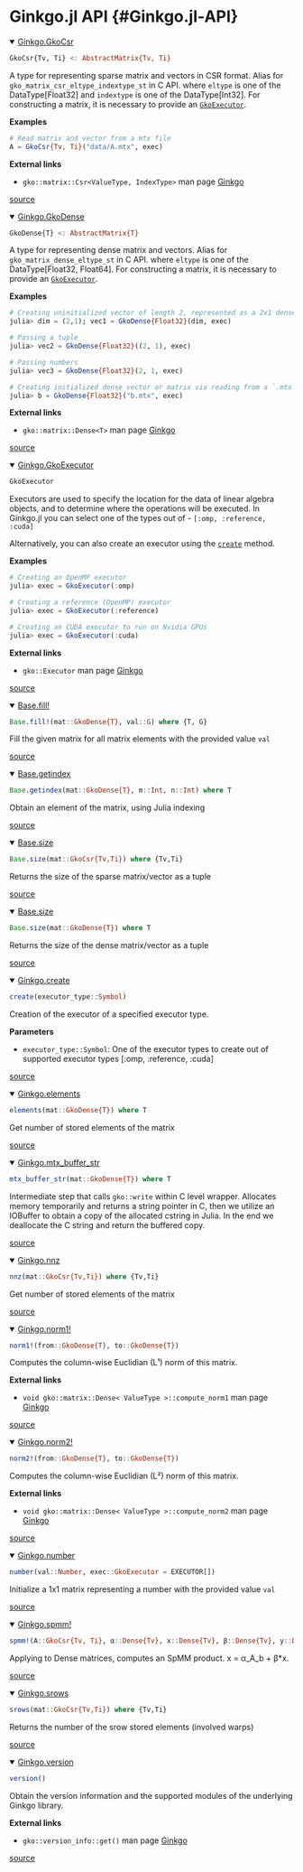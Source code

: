 
# Ginkgo.jl API {#Ginkgo.jl-API}


<details class='jldocstring custom-block' open>
<summary><a id='Ginkgo.GkoCsr' href='#Ginkgo.GkoCsr'><span class="jlbinding">Ginkgo.GkoCsr</span></a> <Badge type="info" class="jlObjectType jlType" text="Type" /></summary>



```julia
GkoCsr{Tv, Ti} <: AbstractMatrix{Tv, Ti}
```


A type for representing sparse matrix and vectors in CSR format. Alias for `gko_matrix_csr_eltype_indextype_st` in C API.     where `eltype` is one of the DataType[Float32] and `indextype` is one of the DataType[Int32].     For constructing a matrix, it is necessary to provide an [`GkoExecutor`](/reference/ginkgo-api#Ginkgo.GkoExecutor).

**Examples**

```julia
# Read matrix and vector from a mtx file
A = GkoCsr{Tv, Ti}("data/A.mtx", exec)
```


**External links**
- `gko::matrix::Csr<ValueType, IndexType>` man page [Ginkgo](https://ginkgo-project.github.io/ginkgo-generated-documentation/doc/master/classgko_1_1matrix_1_1Csr.html)
  


<Badge type="info" class="source-link" text="source"><a href="https://github.com/youwuyou/Ginkgo.jl/blob/ec5d986b9677d431940287e838cca61593dfe816/src/matrix/Csr.jl#L5-L20" target="_blank" rel="noreferrer">source</a></Badge>

</details>

<details class='jldocstring custom-block' open>
<summary><a id='Ginkgo.GkoDense' href='#Ginkgo.GkoDense'><span class="jlbinding">Ginkgo.GkoDense</span></a> <Badge type="info" class="jlObjectType jlType" text="Type" /></summary>



```julia
GkoDense{T} <: AbstractMatrix{T}
```


A type for representing dense matrix and vectors. Alias for `gko_matrix_dense_eltype_st` in C API.     where `eltype` is one of the DataType[Float32, Float64]. For constructing a matrix,      it is necessary to provide an [`GkoExecutor`](/reference/ginkgo-api#Ginkgo.GkoExecutor).

**Examples**

```julia
# Creating uninitialized vector of length 2, represented as a 2x1 dense matrix
julia> dim = (2,1); vec1 = GkoDense{Float32}(dim, exec)

# Passing a tuple
julia> vec2 = GkoDense{Float32}((2, 1), exec)

# Passing numbers
julia> vec3 = GkoDense{Float32}(2, 1, exec)

# Creating initialized dense vector or matrix via reading from a `.mtx` file
julia> b = GkoDense{Float32}("b.mtx", exec)

```


**External links**
- `gko::matrix::Dense<T>` man page [Ginkgo](https://ginkgo-project.github.io/ginkgo-generated-documentation/doc/master/classgko_1_1matrix_1_1Dense.html)
  


<Badge type="info" class="source-link" text="source"><a href="https://github.com/youwuyou/Ginkgo.jl/blob/ec5d986b9677d431940287e838cca61593dfe816/src/matrix/Dense.jl#L4-L29" target="_blank" rel="noreferrer">source</a></Badge>

</details>

<details class='jldocstring custom-block' open>
<summary><a id='Ginkgo.GkoExecutor' href='#Ginkgo.GkoExecutor'><span class="jlbinding">Ginkgo.GkoExecutor</span></a> <Badge type="info" class="jlObjectType jlType" text="Type" /></summary>



```julia
GkoExecutor
```


Executors are used to specify the location for the data of linear algebra objects, and to determine where the operations will be executed. In Ginkgo.jl you can select one of the types out of - `[:omp, :reference, :cuda]`

Alternatively, you can also create an executor using the [`create`](/reference/ginkgo-api#Ginkgo.create-Tuple{Symbol}) method.

**Examples**

```julia
# Creating an OpenMP executor
julia> exec = GkoExecutor(:omp)

# Creating a reference (OpenMP) executor
julia> exec = GkoExecutor(:reference)

# Creating an CUDA executor to run on Nvidia GPUs
julia> exec = GkoExecutor(:cuda)
```


**External links**
- `gko::Executor` man page [Ginkgo](https://ginkgo-project.github.io/ginkgo-generated-documentation/doc/master/classgko_1_1Executor.html)
  


<Badge type="info" class="source-link" text="source"><a href="https://github.com/youwuyou/Ginkgo.jl/blob/ec5d986b9677d431940287e838cca61593dfe816/src/base/Executor.jl#L4-L27" target="_blank" rel="noreferrer">source</a></Badge>

</details>

<details class='jldocstring custom-block' open>
<summary><a id='Base.fill!-Union{Tuple{G}, Tuple{T}, Tuple{GkoDense{T}, G}} where {T, G}' href='#Base.fill!-Union{Tuple{G}, Tuple{T}, Tuple{GkoDense{T}, G}} where {T, G}'><span class="jlbinding">Base.fill!</span></a> <Badge type="info" class="jlObjectType jlMethod" text="Method" /></summary>



```julia
Base.fill!(mat::GkoDense{T}, val::G) where {T, G}
```


Fill the given matrix for all matrix elements with the provided value `val`


<Badge type="info" class="source-link" text="source"><a href="https://github.com/youwuyou/Ginkgo.jl/blob/ec5d986b9677d431940287e838cca61593dfe816/src/matrix/Dense.jl#L102-L106" target="_blank" rel="noreferrer">source</a></Badge>

</details>

<details class='jldocstring custom-block' open>
<summary><a id='Base.getindex-Union{Tuple{T}, Tuple{GkoDense{T}, Integer, Integer}} where T' href='#Base.getindex-Union{Tuple{T}, Tuple{GkoDense{T}, Integer, Integer}} where T'><span class="jlbinding">Base.getindex</span></a> <Badge type="info" class="jlObjectType jlMethod" text="Method" /></summary>



```julia
Base.getindex(mat::GkoDense{T}, m::Int, n::Int) where T
```


Obtain an element of the matrix, using Julia indexing


<Badge type="info" class="source-link" text="source"><a href="https://github.com/youwuyou/Ginkgo.jl/blob/ec5d986b9677d431940287e838cca61593dfe816/src/matrix/Dense.jl#L75-L79" target="_blank" rel="noreferrer">source</a></Badge>

</details>

<details class='jldocstring custom-block' open>
<summary><a id='Base.size-Union{Tuple{GkoCsr{Tv, Ti}}, Tuple{Ti}, Tuple{Tv}} where {Tv, Ti}' href='#Base.size-Union{Tuple{GkoCsr{Tv, Ti}}, Tuple{Ti}, Tuple{Tv}} where {Tv, Ti}'><span class="jlbinding">Base.size</span></a> <Badge type="info" class="jlObjectType jlMethod" text="Method" /></summary>



```julia
Base.size(mat::GkoCsr{Tv,Ti}) where {Tv,Ti}
```


Returns the size of the sparse matrix/vector as a tuple


<Badge type="info" class="source-link" text="source"><a href="https://github.com/youwuyou/Ginkgo.jl/blob/ec5d986b9677d431940287e838cca61593dfe816/src/matrix/Csr.jl#L45-L49" target="_blank" rel="noreferrer">source</a></Badge>

</details>

<details class='jldocstring custom-block' open>
<summary><a id='Base.size-Union{Tuple{GkoDense{T}}, Tuple{T}} where T' href='#Base.size-Union{Tuple{GkoDense{T}}, Tuple{T}} where T'><span class="jlbinding">Base.size</span></a> <Badge type="info" class="jlObjectType jlMethod" text="Method" /></summary>



```julia
Base.size(mat::GkoDense{T}) where T
```


Returns the size of the dense matrix/vector as a tuple


<Badge type="info" class="source-link" text="source"><a href="https://github.com/youwuyou/Ginkgo.jl/blob/ec5d986b9677d431940287e838cca61593dfe816/src/matrix/Dense.jl#L114-L118" target="_blank" rel="noreferrer">source</a></Badge>

</details>

<details class='jldocstring custom-block' open>
<summary><a id='Ginkgo.create-Tuple{Symbol}' href='#Ginkgo.create-Tuple{Symbol}'><span class="jlbinding">Ginkgo.create</span></a> <Badge type="info" class="jlObjectType jlMethod" text="Method" /></summary>



```julia
create(executor_type::Symbol)
```


Creation of the executor of a specified executor type.

**Parameters**
- `executor_type::Symbol`: One of the executor types to create out of supported executor types [:omp, :reference, :cuda]
  


<Badge type="info" class="source-link" text="source"><a href="https://github.com/youwuyou/Ginkgo.jl/blob/ec5d986b9677d431940287e838cca61593dfe816/src/base/Executor.jl#L58-L65" target="_blank" rel="noreferrer">source</a></Badge>

</details>

<details class='jldocstring custom-block' open>
<summary><a id='Ginkgo.elements-Union{Tuple{GkoDense{T}}, Tuple{T}} where T' href='#Ginkgo.elements-Union{Tuple{GkoDense{T}}, Tuple{T}} where T'><span class="jlbinding">Ginkgo.elements</span></a> <Badge type="info" class="jlObjectType jlMethod" text="Method" /></summary>



```julia
elements(mat::GkoDense{T}) where T
```


Get number of stored elements of the matrix


<Badge type="info" class="source-link" text="source"><a href="https://github.com/youwuyou/Ginkgo.jl/blob/ec5d986b9677d431940287e838cca61593dfe816/src/matrix/Dense.jl#L125-L129" target="_blank" rel="noreferrer">source</a></Badge>

</details>

<details class='jldocstring custom-block' open>
<summary><a id='Ginkgo.mtx_buffer_str-Union{Tuple{GkoDense{T}}, Tuple{T}} where T' href='#Ginkgo.mtx_buffer_str-Union{Tuple{GkoDense{T}}, Tuple{T}} where T'><span class="jlbinding">Ginkgo.mtx_buffer_str</span></a> <Badge type="info" class="jlObjectType jlMethod" text="Method" /></summary>



```julia
mtx_buffer_str(mat::GkoDense{T}) where T
```


Intermediate step that calls `gko::write` within C level wrapper. Allocates memory temporarily and returns a string pointer in C, then we utilize an IOBuffer to obtain a copy of the allocated cstring in Julia. In the end we deallocate the C string and return the buffered copy.


<Badge type="info" class="source-link" text="source"><a href="https://github.com/youwuyou/Ginkgo.jl/blob/ec5d986b9677d431940287e838cca61593dfe816/src/matrix/Dense.jl#L164-L170" target="_blank" rel="noreferrer">source</a></Badge>

</details>

<details class='jldocstring custom-block' open>
<summary><a id='Ginkgo.nnz-Union{Tuple{GkoCsr{Tv, Ti}}, Tuple{Ti}, Tuple{Tv}} where {Tv, Ti}' href='#Ginkgo.nnz-Union{Tuple{GkoCsr{Tv, Ti}}, Tuple{Ti}, Tuple{Tv}} where {Tv, Ti}'><span class="jlbinding">Ginkgo.nnz</span></a> <Badge type="info" class="jlObjectType jlMethod" text="Method" /></summary>



```julia
nnz(mat::GkoCsr{Tv,Ti}) where {Tv,Ti}
```


Get number of stored elements of the matrix


<Badge type="info" class="source-link" text="source"><a href="https://github.com/youwuyou/Ginkgo.jl/blob/ec5d986b9677d431940287e838cca61593dfe816/src/matrix/Csr.jl#L56-L60" target="_blank" rel="noreferrer">source</a></Badge>

</details>

<details class='jldocstring custom-block' open>
<summary><a id='Ginkgo.norm1!-Union{Tuple{G}, Tuple{T}, Tuple{GkoDense{T}, GkoDense{G}}} where {T, G}' href='#Ginkgo.norm1!-Union{Tuple{G}, Tuple{T}, Tuple{GkoDense{T}, GkoDense{G}}} where {T, G}'><span class="jlbinding">Ginkgo.norm1!</span></a> <Badge type="info" class="jlObjectType jlMethod" text="Method" /></summary>



```julia
norm1!(from::GkoDense{T}, to::GkoDense{T})
```


Computes the column-wise Euclidian (L¹) norm of this matrix.

**External links**
- `void gko::matrix::Dense< ValueType >::compute_norm1` man page [Ginkgo](https://ginkgo-project.github.io/ginkgo-generated-documentation/doc/master/classgko_1_1matrix_1_1Dense.html#a11c59175fcc040d99afe3acb39cbcb3e.html)
  


<Badge type="info" class="source-link" text="source"><a href="https://github.com/youwuyou/Ginkgo.jl/blob/ec5d986b9677d431940287e838cca61593dfe816/src/matrix/Dense.jl#L137-L144" target="_blank" rel="noreferrer">source</a></Badge>

</details>

<details class='jldocstring custom-block' open>
<summary><a id='Ginkgo.norm2!-Union{Tuple{G}, Tuple{T}, Tuple{GkoDense{T}, GkoDense{G}}} where {T, G}' href='#Ginkgo.norm2!-Union{Tuple{G}, Tuple{T}, Tuple{GkoDense{T}, GkoDense{G}}} where {T, G}'><span class="jlbinding">Ginkgo.norm2!</span></a> <Badge type="info" class="jlObjectType jlMethod" text="Method" /></summary>



```julia
norm2!(from::GkoDense{T}, to::GkoDense{T})
```


Computes the column-wise Euclidian (L²) norm of this matrix.

**External links**
- `void gko::matrix::Dense< ValueType >::compute_norm2` man page [Ginkgo](https://ginkgo-project.github.io/ginkgo-generated-documentation/doc/master/classgko_1_1matrix_1_1Dense.html#a19b9e51fd9922bab9637e42ab7209b8c.html)
  


<Badge type="info" class="source-link" text="source"><a href="https://github.com/youwuyou/Ginkgo.jl/blob/ec5d986b9677d431940287e838cca61593dfe816/src/matrix/Dense.jl#L150-L157" target="_blank" rel="noreferrer">source</a></Badge>

</details>

<details class='jldocstring custom-block' open>
<summary><a id='Ginkgo.number' href='#Ginkgo.number'><span class="jlbinding">Ginkgo.number</span></a> <Badge type="info" class="jlObjectType jlFunction" text="Function" /></summary>



```julia
number(val::Number, exec::GkoExecutor = EXECUTOR[])
```


Initialize a 1x1 matrix representing a number with the provided value `val`


<Badge type="info" class="source-link" text="source"><a href="https://github.com/youwuyou/Ginkgo.jl/blob/ec5d986b9677d431940287e838cca61593dfe816/src/matrix/Dense.jl#L86-L90" target="_blank" rel="noreferrer">source</a></Badge>

</details>

<details class='jldocstring custom-block' open>
<summary><a id='Ginkgo.spmm!-Union{Tuple{Ti}, Tuple{Tv}, Tuple{GkoCsr{Tv, Ti}, Vararg{GkoDense{Tv}, 4}}} where {Tv, Ti}' href='#Ginkgo.spmm!-Union{Tuple{Ti}, Tuple{Tv}, Tuple{GkoCsr{Tv, Ti}, Vararg{GkoDense{Tv}, 4}}} where {Tv, Ti}'><span class="jlbinding">Ginkgo.spmm!</span></a> <Badge type="info" class="jlObjectType jlMethod" text="Method" /></summary>



```julia
spmm!(A::GkoCsr{Tv, Ti}, α::Dense{Tv}, x::Dense{Tv}, β::Dense{Tv}, y::Dense{Tv}) where {Tv, Ti}
```


Applying to Dense matrices, computes an SpMM product. x = α_A_b + β*x.


<Badge type="info" class="source-link" text="source"><a href="https://github.com/youwuyou/Ginkgo.jl/blob/ec5d986b9677d431940287e838cca61593dfe816/src/matrix/Csr.jl#L132-L136" target="_blank" rel="noreferrer">source</a></Badge>

</details>

<details class='jldocstring custom-block' open>
<summary><a id='Ginkgo.srows-Union{Tuple{GkoCsr{Tv, Ti}}, Tuple{Ti}, Tuple{Tv}} where {Tv, Ti}' href='#Ginkgo.srows-Union{Tuple{GkoCsr{Tv, Ti}}, Tuple{Ti}, Tuple{Tv}} where {Tv, Ti}'><span class="jlbinding">Ginkgo.srows</span></a> <Badge type="info" class="jlObjectType jlMethod" text="Method" /></summary>



```julia
srows(mat::GkoCsr{Tv,Ti}) where {Tv,Ti}
```


Returns the number of the srow stored elements (involved warps)


<Badge type="info" class="source-link" text="source"><a href="https://github.com/youwuyou/Ginkgo.jl/blob/ec5d986b9677d431940287e838cca61593dfe816/src/matrix/Csr.jl#L119-L123" target="_blank" rel="noreferrer">source</a></Badge>

</details>

<details class='jldocstring custom-block' open>
<summary><a id='Ginkgo.version-Tuple{}' href='#Ginkgo.version-Tuple{}'><span class="jlbinding">Ginkgo.version</span></a> <Badge type="info" class="jlObjectType jlMethod" text="Method" /></summary>



```julia
version()
```


Obtain the version information and the supported modules of the underlying Ginkgo library.

**External links**
- `gko::version_info::get()` man page [Ginkgo](https://ginkgo-project.github.io/ginkgo-generated-documentation/doc/master/classgko_1_1version__info.html)
  


<Badge type="info" class="source-link" text="source"><a href="https://github.com/youwuyou/Ginkgo.jl/blob/ec5d986b9677d431940287e838cca61593dfe816/src/Configurations.jl#L1-L8" target="_blank" rel="noreferrer">source</a></Badge>

</details>


